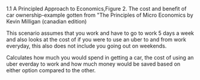 1.1 A Principled Approach to Economics,Figure 2. The cost and benefit of car ownership-example gotten from "The Principles of Micro Economics by Kevin Milligan (canadian edition)

This scenario assumes that you work and have to go to work 5 days a week and also looks at the cost of if you were to use an uber to and from work everyday, this also does not include you going out on weekends.

Calculates how much you would spend in getting a car, the cost of using an uber everday to work and how much money would be saved based on either option compared to the other.

